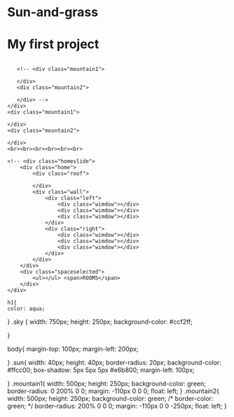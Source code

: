 # Sun-and-grass
<!DOCTYPE html>
<html lang="en">
<head>
    <meta charset="UTF-8">
    <meta http-equiv="X-UA-Compatible" content="IE=edge">
    <meta name="viewport" content="width=device-width, initial-scale=1.0">
    <title>CSS Practice</title>
    <link rel="stylesheet" href="style.css">
</head>
<body>
     <h1>My first project</h1>
    <!-- <p>Lorem ipsum dolor sit amet consectetur adipisicing elit. Est doloribus unde neque nihil quos rerum obcaecati sed. Aperiam culpa magni officia ducimus. Doloribus, temporibus? Excepturi quod ipsum soluta non! Aut.</p> -->
    <div class="sky">
       <div class="sun"></div>
        <img src="">
       
       <!-- <div class="mountain1">

       </div>
       <div class="mountain2">

       </div> -->
    </div>
    <div class="mountain1">

    </div>
    <div class="mountain2">

    </div>
    <br><br><br><br><br><br>

    <!-- <div class="homeslide">
        <div class="home">
            <div class="roof">

            </div>
            <div class="wall">
                <div class="left">
                    <div class="wimdow"></div>
                    <div class="wimdow"></div>
                    <div class="wimdow"></div>
                </div>
                <div class="right">
                    <div class="wimdow"></div>
                    <div class="wimdow"></div>
                    <div class="wimdow"></div>
                </div>
            </div>
        </div>
        <div class="spaceselected">
            <ul></ul> <span>ROOMS</span>
        </div>
    </div>
    
    h1{
    color: aqua;
}
.sky {
    width: 750px;
    height: 250px;
    background-color: #ccf2ff;

}

body{
    margin-top: 100px;
    margin-left: 200px;

}
.sun{
    width: 40px;
    height: 40px;
    border-radius: 20px;
    background-color: #ffcc00;
    box-shadow: 5px 5px 5px #e6b800;
    margin-left: 100px;
   
}
.mountain1{
    width: 500px;
    height: 250px;
    background-color: green;
    border-radius: 0 200% 0 0;
    margin: -110px 0 0 0;
    float: left;
}
.mountain2{
    width: 500px;
    height: 250px;
    background-color: green;
    /* border-color: green; */
    border-radius: 200% 0 0 0;
    margin: -110px 0 0 -250px;
    float: left;
}
</body>
</html>
